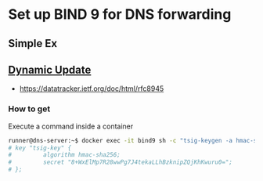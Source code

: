 # Set up BIND 9 for DNS forwarding

## Simple Ex


## [Dynamic Update](https://bind9.readthedocs.io/en/v9.16.16/advanced.html#dynamic-update)

- https://datatracker.ietf.org/doc/html/rfc8945

### How to get

Execute a command inside a container

```sh
runner@dns-server:~$ docker exec -it bind9 sh -c "tsig-keygen -a hmac-sha256"
# key "tsig-key" {
#         algorithm hmac-sha256;
#         secret "8+WxElMp7R28wwPg7J4tekaLLhBzknipZQjKhKwuru0=";
# };
```